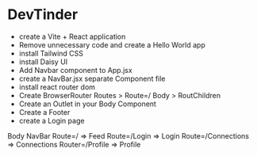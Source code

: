 # DevTinder

- create a Vite + React application
- Remove unnecessary code and create a Hello World app
- install Tailwind CSS
- install Daisy UI
- Add Navbar component to App.jsx
- create a NavBar.jsx separate Component file
- install react router dom
- Create BrowserRouter  Routes > Route=/ Body > RoutChildren
- Create an Outlet in your Body Component
- Create a Footer
- create a Login page






Body
    NavBar
    Route=/ => Feed
    Route=/Login => Login
    Route=/Connections => Connections
    Router=/Profile => Profile
    
    